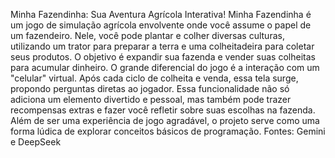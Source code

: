 Minha Fazendinha: Sua Aventura Agrícola Interativa! Minha Fazendinha é um jogo de simulação agrícola envolvente onde você assume o papel de um fazendeiro. Nele, você pode plantar e colher diversas culturas, utilizando um trator para preparar a terra e uma colheitadeira para coletar seus produtos. O objetivo é expandir sua fazenda e vender suas colheitas para acumular dinheiro. O grande diferencial do jogo é a interação com um "celular" virtual. Após cada ciclo de colheita e venda, essa tela surge, propondo perguntas diretas ao jogador. Essa funcionalidade não só adiciona um elemento divertido e pessoal, mas também pode trazer recompensas extras e fazer você refletir sobre suas escolhas na fazenda. Além de ser uma experiência de jogo agradável, o projeto serve como uma forma lúdica de explorar conceitos básicos de programação. Fontes: Gemini e DeepSeek
